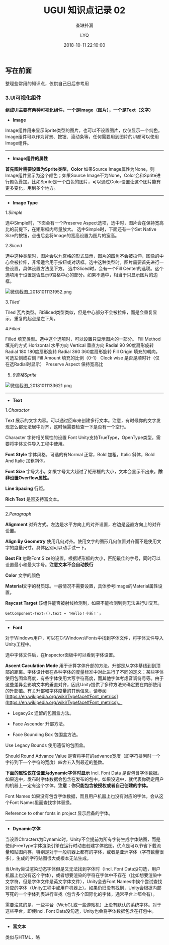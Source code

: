 ﻿---
layout:     post
title:      "UGUI 知识点记录 02"
subtitle:   "查缺补漏"
date:       2018-10-11 22:10:00
author:     "LYQ"
header-img: "img/in-post/default-bg.jpg"
tags:
    - Unity
    - UGUI
---

## 写在前面

整理些常用的知识点，仅供自己日后参考用

### 3.UI可视化组件

**组成UI主要有两种可视化组件，一个是Image（图片），一个是Text（文字）**

* **Image**

Image组件用来显示Sprite类型的图片，也可以不设置图片，仅仅显示一个纯色。
Image组件可以作为背景、按钮、滚动条等，任何需要用到图片的UI都可以使用Image组件。

---

* **Image组件的属性**

**首先图片需要设置为Sprite类型**，**Color** 如果Source Image属性为None，则Image组件显示为这个颜色；如果Source Image不为None，Color会和Sprite进行颜色叠加。比如Sprite是一个白色的图片，可以通过Color设置让这个图片能有更多变化，用到多个地方。

---

* **Image Type**



1.*Simple*

选中Simple时，下面会有一个Preserve Aspect选项，选中时，图片会在保持宽高比的前提下，在矩形框内尽量放大。
选中Simple时，下面还有一个Set Native Size的按钮，点击后会将Image的宽高设置为图片的宽高。

2.*Sliced*

选中这种类型时，图片会以九宫格的形式显示，图片的四角不会被拉伸，图像的中心会被拉伸，非常适合用于按钮或对话框。选中这种类型时，图片需要首先进行一些设置，具体设置方法见下方。
选中Sliced时，会有一个Fill Center的选项。这个选项用于设置是否显示9宫格中心的部分。如果不选中，相当于只显示图片的边框。

![微信截图_20181011131952.png](https://upload-images.jianshu.io/upload_images/11723713-b6ce21c5674161eb.png?imageMogr2/auto-orient/strip%7CimageView2/2/w/1240)


3.*Tiled*

Tiled 瓦片类型。和Sliced类型类似，但是中心部分不会被拉伸，而是会重复显示，重复的起点是左下角。

4.*Filled*

Filled 填充类型。选中这个选项时，可以设置只显示图片的一部分。
Fill Method 填充的方式
Horizontal 水平方向
Vertical 垂直方向
Radial 90 90度扇形旋转
Radial 180 180度扇形旋转
Radial 360 360度扇形旋转
Fill Origin 填充的朝向，可选左侧或右侧
Fill Amount 填充的比例（0-1）
Clock wise 是否是顺时针（仅在选Radial时显示）
Preserve Aspect 保持宽高比

5. *9宫格Sprite*
 
![微信截图_20181011133621.png](https://upload-images.jianshu.io/upload_images/11723713-7b138c0716bdc9b9.png?imageMogr2/auto-orient/strip%7CimageView2/2/w/1240)

---

* **Text**

1.*Charactor*

Text 展示的文字内容。可以通过回车来创建多行文本。注意，有时候你的文字发现怎么都无法居中对齐，这时候需要检查一下是否有一个空行。

Character 字符相关属性的设置
Font Unity支持TrueType，OpenType类型。需要将字体文件导入工程中使用。

**Font Style** 字体风格，可选的有Normal 正常，Bold 加粗，Italic 斜体，Bold And Italic 加粗斜体。

**Font Size** 字号大小。如果字号太大超过了矩形框的大小，文本会显示不出来。**除非设置Overflow属性。**

**Line Spacing** 行距。

**Rich Text** 是否支持富文本。

---

2.*Paragraph*


**Alignment** 对齐方式。左边是水平方向上的对齐设置，右边是竖直方向上的对齐设置。

**Align By Geometry** 使用几何对齐。使用文字的图形几何位置对齐而不是使用文字的度量尺寸。具体区别可以动手试一下。

**Best Fit** 忽略Font Size的设置，根据矩形框的大小，匹配最佳的字号，同时可以设置最小和最大字号。**注意文本不会自动换行**

**Color** 文字的颜色

**Material**文字的材质球。一般情况不需要设置，具体参考Image的Material属性设置。

**Raycast Target** 该组件能否被射线检测到，如果不能检测到则无法进行UI交互。

````
GetComponent‹Text›().text = 'Hello！小新！';
````
---

* **Font**

对于Windows用户，可以在C:\Windows\Fonts中找到字体文件，将字体文件导入Unity工程中。

选中字体文件后，在Inspector面板中可以看到字体设置。

**Ascent Caculation Mode** 用于计算字体升部的方法。升部是从字体基线到到顶部的距离。字体设计者在各种字体的度量标准中对此进行了不同的定义：某些字体使用包围盒高度，有些字体使用大写字符高度，而其他字体考虑音调符号等。由于这些差异会影响文本的垂直对齐，因此Unity提供了多种方法来确定要在内部使用的升部值。有关升部和字体度量的其他信息，请参阅[https://en.wikipedia.org/wiki/Typeface#Font_metrics](https://en.wikipedia.org/wiki/Typeface#Font_metrics)。

*   Legacy2x 遗留的包围盒方法。

*   Face Ascender 升部方法。

*   Face Bounding Box 包围盒方法。

Use Legacy Bounds 使用遗留的包围盒。

Should Round Advance Value 是否将字符的advance宽度（即字符排列时一个字符到下一个字符的宽度）四舍五入到最近的整数。

**下面的属性仅在设置为dynamic字体时显示**
Incl. Font Data 是否包含字体数据。如果选中，发布时字体数据会包含在发布的包中。如果没选中，就代表你确定用户的机器上一定有这个字体。**注意：你只能包含被授权或者自己创建的字体。**

Font Names 如果没有包含字体数据，而且用户机器上也没有对应的字体，会从这个Font Names里面查找字体替换。

Reference to other fonts in project 显示后备的字体。

---

* **Dynamic字体**

当设置Chracters为Dynamic时，Unity不会提前为所有字符生成字体贴图，而是使用FreeType字体渲染引擎在运行时动态创建字体贴图。优点是可以节省下载流量和贴图内存，特别是对于一般机器上都有的字体，或者是亚洲字体（字符数量很多），生成的字符贴图很大或根本无法生成。

当Unity尝试渲染动态字体但是又无法找到字体时（Incl. Font Data没勾选，用户机器上也没有这个字体），或者想要渲染的字符在字体中不存在（比如想要渲染中文字符，但是字体文件是英文字体文件），Unity会去Font Names中挨个尝试查找对应的字体（Unity工程中或用户机器上）。如果仍旧没有找到，Unity会根据内部写死的一个字体列表进行查找（包含多个国际化的字体，通常平台上都会有）。

需要注意的是，一些平台（WebGL或一些游戏机）上没有默认的系统字体。对于这些平台，即使Incl. Font Data没勾选，Unity也会将字体数据包含在打包中。

---

* **富文本**

类似与HTML，略








